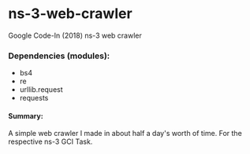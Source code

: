 # ns-3-web-crawler
Google Code-In (2018) ns-3 web crawler

### Dependencies (modules):
- bs4
- re
- urllib.request
- requests

#### Summary:
A simple web crawler I made in about half a day's worth of time. For the respective ns-3 GCI Task.
